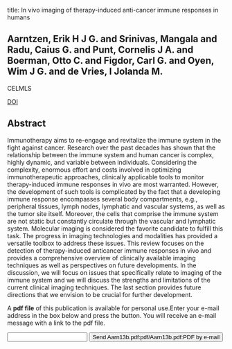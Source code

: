 title: In vivo imaging of therapy-induced anti-cancer immune responses in humans

## Aarntzen, Erik H J G. and Srinivas, Mangala and Radu, Caius G. and Punt, Cornelis J A. and Boerman, Otto C. and Figdor, Carl G. and Oyen, Wim J G. and de Vries, I Jolanda M.
CELMLS

<a href="https://doi.org/10.1007/s00018-012-1159-2">DOI</a>

## Abstract
Immunotherapy aims to re-engage and revitalize the immune system in the fight against cancer. Research over the past decades has shown that the relationship between the immune system and human cancer is complex, highly dynamic, and variable between individuals. Considering the complexity, enormous effort and costs involved in optimizing immunotherapeutic approaches, clinically applicable tools to monitor therapy-induced immune responses in vivo are most warranted. However, the development of such tools is complicated by the fact that a developing immune response encompasses several body compartments, e.g., peripheral tissues, lymph nodes, lymphatic and vascular systems, as well as the tumor site itself. Moreover, the cells that comprise the immune system are not static but constantly circulate through the vascular and lymphatic system. Molecular imaging is considered the favorite candidate to fulfill this task. The progress in imaging technologies and modalities has provided a versatile toolbox to address these issues. This review focuses on the detection of therapy-induced anticancer immune responses in vivo and provides a comprehensive overview of clinically available imaging techniques as well as perspectives on future developments. In the discussion, we will focus on issues that specifically relate to imaging of the immune system and we will discuss the strengths and limitations of the current clinical imaging techniques. The last section provides future directions that we envision to be crucial for further development.

A <b>pdf file</b> of this publication is available for personal use.Enter your e-mail address in the box below and press the button. You will receive an e-mail message with a link to the pdf file.
<form action="sender.php">  <input type="text" name="email">  <input type="submit" value="Send Aarn13b.pdf:pdf/Aarn13b.pdf:PDF by e-mail"></form>